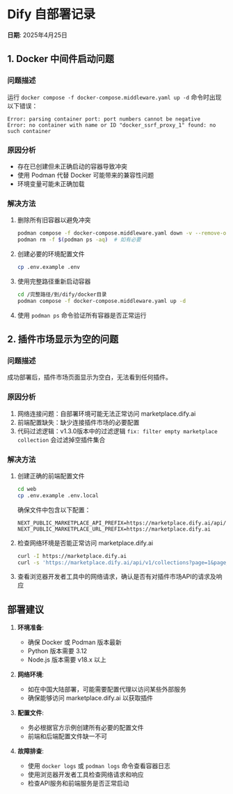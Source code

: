 # Dify 自部署记录

**日期**: 2025年4月25日

## 1. Docker 中间件启动问题

### 问题描述
运行 `docker compose -f docker-compose.middleware.yaml up -d` 命令时出现以下错误：
```
Error: parsing container port: port numbers cannot be negative
Error: no container with name or ID "docker_ssrf_proxy_1" found: no such container
```

### 原因分析
- 存在已创建但未正确启动的容器导致冲突
- 使用 Podman 代替 Docker 可能带来的兼容性问题
- 环境变量可能未正确加载

### 解决方法
1. 删除所有旧容器以避免冲突
   ```bash
   podman compose -f docker-compose.middleware.yaml down -v --remove-orphans
   podman rm -f $(podman ps -aq)  # 如有必要
   ```

2. 创建必要的环境配置文件
   ```bash
   cp .env.example .env
   ```

3. 使用完整路径重新启动容器
   ```bash
   cd /完整路径/到/dify/docker目录
   podman compose -f docker-compose.middleware.yaml up -d
   ```

4. 使用 `podman ps` 命令验证所有容器是否正常运行

## 2. 插件市场显示为空的问题

### 问题描述
成功部署后，插件市场页面显示为空白，无法看到任何插件。

### 原因分析
1. 网络连接问题：自部署环境可能无法正常访问 marketplace.dify.ai
2. 前端配置缺失：缺少连接插件市场的必要配置
3. 代码过滤逻辑：v1.3.0版本中的过滤逻辑 `fix: filter empty marketplace collection` 会过滤掉空插件集合

### 解决方法
1. 创建正确的前端配置文件
   ```bash
   cd web
   cp .env.example .env.local
   ```
   确保文件中包含以下配置：
   ```
   NEXT_PUBLIC_MARKETPLACE_API_PREFIX=https://marketplace.dify.ai/api/v1
   NEXT_PUBLIC_MARKETPLACE_URL_PREFIX=https://marketplace.dify.ai
   ```

2. 检查网络环境是否能正常访问 marketplace.dify.ai
   ```bash
   curl -I https://marketplace.dify.ai
   curl -s 'https://marketplace.dify.ai/api/v1/collections?page=1&page_size=100'
   ```

3. 查看浏览器开发者工具中的网络请求，确认是否有对插件市场API的请求及响应

## 部署建议

1. **环境准备**:
   - 确保 Docker 或 Podman 版本最新
   - Python 版本需要 3.12
   - Node.js 版本需要 v18.x 以上

2. **网络环境**:
   - 如在中国大陆部署，可能需要配置代理以访问某些外部服务
   - 确保能够访问 marketplace.dify.ai 以获取插件

3. **配置文件**:
   - 务必根据官方示例创建所有必要的配置文件
   - 前端和后端配置文件缺一不可

4. **故障排查**:
   - 使用 `docker logs` 或 `podman logs` 命令查看容器日志
   - 使用浏览器开发者工具检查网络请求和响应
   - 检查API服务和前端服务是否正常启动 
